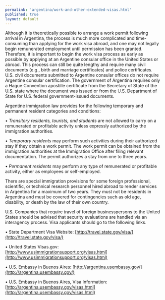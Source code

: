 ```yaml
---
permalink: 'argentina/work-and-other-extended-visas.html'
published: true
layout: default
---
```

Although it is theoretically possible to arrange a work permit following arrival in Argentina, the process is much more complicated and time-consuming than applying for the work visa abroad, and one may not legally begin remunerated employment until permission has been granted. Therefore, it is important to begin the work visa process as early as possible by applying at an Argentine consular office in the United States or abroad. This process can still be quite lengthy and require many civil documents (e.g., birth and marriage certificates) and police certificates. U.S. civil documents submitted to Argentine consular offices do not require Argentine consular certification. The government of Argentina requires only a Hague Convention apostille certificate from the Secretary of State of the U.S. state where the document was issued or from the U.S. Department of State for U.S. federal government-issued documents.

Argentine immigration law provides for the following temporary and permanent resident categories and conditions:

•	_Transitory residents, tourists, and students_ are not allowed to carry on a remunerated or profitable activity unless expressly authorized by the immigration authorities.

•	_Temporary residents_ may perform such activities during their authorized stay if they obtain a work permit. The work permit can be obtained from the immigration authorities at the Immigration Office after filing relevant documentation. The permit authorizes a stay from one to three years.

•	_Permanent residents_ may perform any type of remunerated or profitable activity, either as employees or self-employed.
 
There are special immigration provisions for some foreign professional, scientific, or technical research personnel hired abroad to render services in Argentina for a maximum of two years. They must not be residents in Argentina and must be covered for contingencies such as old age, disability, or death by the law of their own country.

U.S. Companies that require travel of foreign businesspersons to the United States should be advised that security evaluations are handled via an interagency process. Visa applicants should go to the following links.

•	State Department Visa Website: [http://travel.state.gov/visa/](http://travel.state.gov/visa/)

•	United States Visas.gov: [http://www.usimmigrationsupport.org/visas.html](http://www.usimmigrationsupport.org/visas.html)

•	U.S. Embassy in Buenos Aires: [http://argentina.usembassy.gov/](http://argentina.usembassy.gov/)

•	U.S. Embassy in Buenos Aires, Visa Information: [http://argentina.usembassy.gov/visas.html](http://argentina.usembassy.gov/visas.html)
